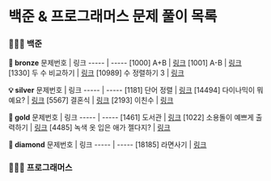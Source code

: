 # 백준 & 프로그래머스 문제 풀이 목록

### 👩🏻‍💻 백준
**🚀 bronze**
문제번호 | 링크 
----- | -----
[1000] A+B | [링크](https://www.naver.com)
[1001] A-B | [링크](https://www.naver.com)
[1330] 두 수 비교하기 | [링크](https://www.naver.com)
[10989] 수 정렬하기 3 | [링크](https://www.naver.com)

**💡 silver**
문제번호 | 링크 
----- | -----
[1181] 단어 정렬 | [링크](https://www.naver.com)
[14494] 다이나믹이 뭐예요? | [링크](https://github.com/ujinoong/baekjoon_hub/blob/main/%EB%B0%B1%EC%A4%80/Silver/14494.%E2%80%85%EB%8B%A4%EC%9D%B4%EB%82%98%EB%AF%B9%EC%9D%B4%E2%80%85%EB%AD%90%EC%98%88%EC%9A%94%EF%BC%9F/%EB%8B%A4%EC%9D%B4%EB%82%98%EB%AF%B9%EC%9D%B4%E2%80%85%EB%AD%90%EC%98%88%EC%9A%94%EF%BC%9F.py)
[5567] 결혼식 | [링크](https://github.com/ujinoong/studying_hub/tree/main/%EB%B0%B1%EC%A4%80/Silver/5567.%E2%80%85%EA%B2%B0%ED%98%BC%EC%8B%9D)
[2193] 이친수 | [링크](https://github.com/ujinoong/studying_hub/tree/main/%EB%B0%B1%EC%A4%80/Silver/2193.%E2%80%85%EC%9D%B4%EC%B9%9C%EC%88%98)

**🌟 gold**
문제번호 | 링크 
----- | -----
[1461] 도서관 | [링크](https://github.com/ujinoong/baekjoon_hub/blob/main/%EB%B0%B1%EC%A4%80/Gold/1461.%E2%80%85%EB%8F%84%EC%84%9C%EA%B4%80/%EB%8F%84%EC%84%9C%EA%B4%80.py)
[1022] 소용돌이 예쁘게 출력하기 | [링크](https://www.naver.com)
[4485] 녹색 옷 입은 애가 젤다지? | [링크]([https://www.acmicpc.net/problem/4485](https://github.com/ujinoong/studying_hub/tree/main/%EB%B0%B1%EC%A4%80/Gold/4485.%E2%80%85%EB%85%B9%EC%83%89%E2%80%85%EC%98%B7%E2%80%85%EC%9E%85%EC%9D%80%E2%80%85%EC%95%A0%EA%B0%80%E2%80%85%EC%A0%A4%EB%8B%A4%EC%A7%80%EF%BC%9F))

**💎 diamond**
문제번호 | 링크 
----- | -----
[18185] 라면사기 | [링크](https://github.com/ujinoong/baekjoon_hub/blob/bb85f6ac97909a3a58b1549bc820099952844824/%EB%B0%B1%EC%A4%80/Diamond/18185.%E2%80%85%EB%9D%BC%EB%A9%B4%E2%80%85%EC%82%AC%EA%B8%B0%E2%80%85%EF%BC%88Small%EF%BC%89/%EB%9D%BC%EB%A9%B4%E2%80%85%EC%82%AC%EA%B8%B0%E2%80%85%EF%BC%88Small%EF%BC%89.py)

### 👩🏻‍💻 프로그래머스

